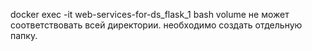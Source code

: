 docker exec -it web-services-for-ds_flask_1 bash
volume не может соответствовать всей директории.
необходимо создать отдельную папку. 


